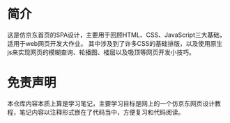 # 简介
这是仿京东首页的SPA设计，主要用于回顾HTML、CSS、JavaScript三大基础，适用于web网页开发大作业。
其中涉及到了许多CSS的基础排版，以及使用原生js来实现网页的模糊查询、轮播图、楼层以及吸顶等网页开发小技巧。
# 免责声明
本仓库内容本质上算是学习笔记，主要学习目标是网上的一个仿京东网页设计教程，笔记内容以注释形式嵌在了代码当中，方便复习和代码阅读。
